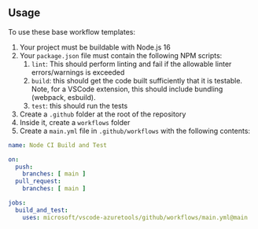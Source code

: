 ## Usage

To use these base workflow templates:
1. Your project must be buildable with Node.js 16
1. Your `package.json` file must contain the following NPM scripts:
    1. `lint`: This should perform linting and fail if the allowable linter errors/warnings is exceeded
    1. `build`: this should get the code built sufficiently that it is testable. Note, for a VSCode extension, this should include bundling (webpack, esbuild).
    1. `test`: this should run the tests
1. Create a `.github` folder at the root of the repository
1. Inside it, create a `workflows` folder
5. Create a `main.yml` file in `.github/workflows` with the following contents:

```yaml
name: Node CI Build and Test

on:
  push:
    branches: [ main ]
  pull_request:
    branches: [ main ]

jobs:
  build_and_test:
    uses: microsoft/vscode-azuretools/github/workflows/main.yml@main
```
